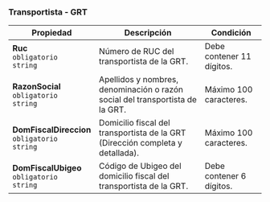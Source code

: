 ### Transportista - GRT

| Propiedad                                               | Descripción                                                                    | **Condición**             |
| ------------------------------------------------------- | ------------------------------------------------------------------------------ | ------------------------- |
| **Ruc**  <br>`obligatorio`  <br>`string`                | Número de RUC del transportista de la GRT.                                     | Debe contener 11 dígitos. |
| **RazonSocial**  <br>`obligatorio`  <br>`string`        | Apellidos y nombres, denominación o razón social del transportista de la GRT.  | Máximo 100 caracteres.    |
| **DomFiscalDireccion**  <br>`obligatorio`  <br>`string` | Domicilio fiscal del transportista de la GRT (Dirección completa y detallada). | Máximo 100 caracteres.    |
| **DomFiscalUbigeo**  <br>`obligatorio`  <br>`string`    | Código de Ubigeo del domicilio fiscal del transportista de la GRT.             | Debe contener 6 dígitos.  |